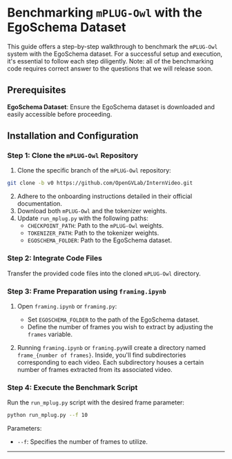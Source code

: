 
# Benchmarking `mPLUG-Owl` with the EgoSchema Dataset

This guide offers a step-by-step walkthrough to benchmark the `mPLUG-Owl` system with the EgoSchema dataset. For a successful setup and execution, it's essential to follow each step diligently. Note: all of the benchmarking code requires correct answer to the questions that we will release soon.

## Prerequisites

**EgoSchema Dataset**:
Ensure the EgoSchema dataset is downloaded and easily accessible before proceeding.

## Installation and Configuration

### Step 1: Clone the `mPLUG-Owl` Repository

1. Clone the specific branch of the `mPLUG-Owl` repository:

```bash
git clone -b v0 https://github.com/OpenGVLab/InternVideo.git
```

2. Adhere to the onboarding instructions detailed in their official documentation.
3. Download both `mPLUG-Owl` and the tokenizer weights.
4. Update `run_mplug.py` with the following paths:
    - `CHECKPOINT_PATH`: Path to the `mPLUG-Owl` weights.
    - `TOKENIZER_PATH`: Path to the tokenizer weights.
    - `EGOSCHEMA_FOLDER`: Path to the EgoSchema dataset.

### Step 2: Integrate Code Files

Transfer the provided code files into the cloned `mPLUG-Owl` directory.

### Step 3: Frame Preparation using `framing.ipynb`

1. Open `framing.ipynb` or `framing.py`:
    - Set `EGOSCHEMA_FOLDER` to the path of the EgoSchema dataset.
    - Define the number of frames you wish to extract by adjusting the `frames` variable.
    
2. Running `framing.ipynb` or `framing.py`will create a directory named `frame_{number of frames}`. Inside, you'll find subdirectories corresponding to each video. Each subdirectory houses a certain number of frames extracted from its associated video.

### Step 4: Execute the Benchmark Script

Run the `run_mplug.py` script with the desired frame parameter:

```bash
python run_mplug.py --f 10
```

Parameters:
- `--f`: Specifies the number of frames to utilize. 

---

